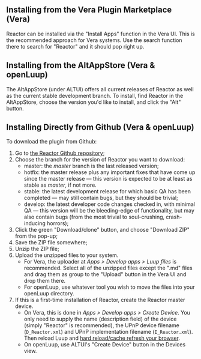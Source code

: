 ## Installing from the Vera Plugin Marketplace (Vera)

Reactor can be installed via the "Install Apps" function in the Vera UI. This is the recommended approach for Vera systems. Use the search function there to search for "Reactor" and it should pop right up.

## Installing from the AltAppStore (Vera & openLuup)

The AltAppStore (under ALTUI) offers all current releases of Reactor as well as the current stable development branch. To install, find Reactor in the AltAppStore, choose the version you'd like to install, and click the "Alt" button.

## Installing Directly from Github (Vera & openLuup)

To download the plugin from Github:

1. Go to [the Reactor Github repository](https://github.com/toggledbits/Reactor);
1. Choose the branch for the version of Reactor you want to download:
    * master: the *master* branch is the last released version;
    * hotfix: the master release plus any important fixes that have come up since the master release &mdash; this version is expected to be at least as stable as *master*, if not more.
    * stable: the latest development release for which basic QA has been completed &mdash; may still contain bugs, but they should be trivial;
    * develop: the latest developer code changes checked in, with minimal QA &mdash; this version will be the bleeding-edge of functionality, but may also contain bugs (from the most trivial to soul-crushing, crash-inducing horrors);
1. Click the green "Download/clone" button, and choose "Download ZIP" from the pop-up;
1. Save the ZIP file somewhere;
1. Unzip the ZIP file;
1. Upload the unzipped files to your system.
    * For Vera, the uploader at *Apps > Develop apps > Luup files* is recommended. Select all of the unzipped files except the ".md" files and drag them as group to the "Upload" button in the Vera UI and drop them there.
	* For openLuup, use whatever tool you wish to move the files into your openLuup directory.
1. If this is a first-time installation of Reactor, create the Reactor master device. 
	* On Vera, this is done in *Apps > Develop apps > Create Device*. You only need to supply the name (description field) of the device (simply "Reactor" is recommended), the UPnP device filename (`D_Reactor.xml`) and UPnP implementation filename (`I_Reactor.xml`). Then reload Luup and [hard reload/cache refresh your browser](https://refreshyourcache.com/en/cache/).
	* On openLuup, use ALTUI's "Create Device" button in the Devices view.
